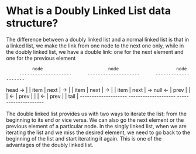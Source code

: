 # What is a Doubly Linked List data structure? 

The difference between a doubly linked list and a normal linked list is that in a linked list, we make the link from one node to the next one only, while in the doubly linked list, we have a double link: one for the next element and one for the previous element

              node                         node                      node
         --------------------      --------------------      --------------------
head -> |      | item | next | -> |      | item | next | -> |      | item | next | -> null
     <- | prev |      |      | <- | prev |      |      | <- | prev |      | tail |
         --------------------      --------------------      ---------------------

The double linked list provides us with two ways to iterate the list: from the beginning to its end or vice versa. We can also go the next element or the previous element of a particular node. In the singly linked list, when we are iterating the list and we miss the desired element, we need to go back to the beginning of the list and start iterating it again. This is one of the advantages of the doubly linked list.